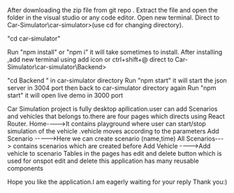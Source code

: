 After downloading the zip file from git repo .
Extract the file and open the folder in the visual studio or any code editor.
Open new terminal.
Direct to Car-Simulator\car-simulator>(use cd for changing directory).

"cd car-simulator"

Run "npm install" or "npm i" it will take sometimes to install.
After installing ,add new terminal using add icon or ctrl+shift+@
direct to Car-Simulator\car-simulator\Backend>

"cd Backend " in car-simulator directory
Run "npm start" it will start the json server in 3004 port
then back to car-simulator directory again Run "npm start" it will open live demo in 3000 port

Car Simulation project is fully desktop apllication.user can add Scenarios and vehicles that belongs to.there are four pages which directs using React Router.
Home---->It contains playground where user can start/stop simulation of the vehicle .vehicle moves according to the parameters
Add Scenario ----->Here we can create scenario (name,time)
All Scenarios---> contains scenarios which are created before
Add Vehicle ---->Add vehicle to scenario
Tables in the pages has edit and delete button which is used for onspot edit and delete
this application has many reusable components

Hope you like the application.I am eagerly waiting for your reply
Thank you:)

